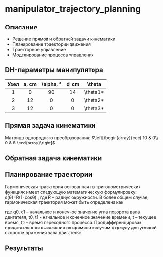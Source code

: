 # manipulator_trajectory_planning
## Описание
- Решение прямой и обратной задачи кинематики
- Планирование траектории движения
- Траекторное управление
- Моделирование процесса управления

## DH-параметры манипулятора
| Узел | a, cm | \alpha, ° | d, cm | \theta |
|:----:|:------:|:------------:|:------:|:-------:|
| 1 | 0 | 90 | 14 | \theta1* |
| 2 | 12 | 0 | 0 | \theta2* |
|3| 12 | 0 | 0 | \theta3* |

## Прямая задача кинематики
Матрицы однородного преобразования:
$\left[\begin{array}{ccc}
10 & 0\\
0 & 5
\end{array}\right]$
## Обратная задача кинематики

## Планирование траектории
Гармоническая траектория основанная на тригонометрических функциях имеет
следующую математическую формулировку:
s(θ)=R(1−cosθ) , 
где R – радиус окружности.
В более общем случае, гармоническая траектория может быть определена как

где q0, q1 – начальное и конечное значение угла поворота вала двигателя, t0, t1 - начальное и
конечное значение времени, t – текущее время, tp – время переходного процесса.
Продифференцировав представленное выражение по времени получим формулу для
угловой скорости вражения вала двигателя:

## Результаты

